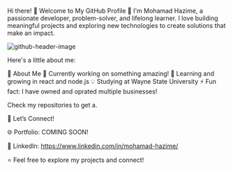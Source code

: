 Hi there! 👋 Welcome to My GitHub Profile 🚀
I'm Mohamad Hazime, a passionate developer, problem-solver, and lifelong learner. 
I love building meaningful projects and exploring new technologies to create solutions that make an impact.

![github-header-image](https://github.com/user-attachments/assets/a0927390-edb4-485c-b2da-d21f3ef5561d)

Here's a little about me:

🌟 About Me
🔭 Currently working on something amazing!
🌱 Learning and growing in react and node.js
💡 Studying at Wayne State University 
⚡ Fun fact: I have owned and oprated multiple businesses!

Check my repositories to get a.

🤝 Let’s Connect!

🌐 Portfolio: COMING SOON!

💼 LinkedIn: https://www.linkedin.com/in/mohamad-hazime/

⭐️ Feel free to explore my projects and connect!


